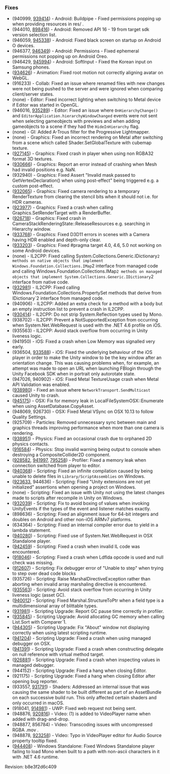 ### Fixes

*   (940999, [939414](https://issuetracker.unity3d.com/product/unity/issues/guid/939414/)) - Android: Buildpipe - Fixed permissions popping up when providing resources in res/ .
*   (944010, [898416](https://issuetracker.unity3d.com/product/unity/issues/guid/898416/)) - Android: Removed API 16 - 19 from target sdk version selection list.
*   (946059, [945338](https://issuetracker.unity3d.com/product/unity/issues/guid/945338/)) - Android: Fixed black screen on startup on Android O devices.
*   (946377, [946349](https://issuetracker.unity3d.com/product/unity/issues/guid/946349/)) - Android: Permissions - Fixed ephemeral permissions not popping up on Android Oreo.
*   (946429, [945994](https://issuetracker.unity3d.com/product/unity/issues/guid/945994/)) - Android: SoftInput - Fixed the Korean input on Samsung phones.
*   ([934626](https://issuetracker.unity3d.com/product/unity/issues/guid/934626/)) - Animation: Fixed root motion not correctly aligning avatar on WebGL.
*   (916233) - Collab: Fixed an issue where renamed files with new changes were not being pushed to the server and were ignored when comparing client/server states.
*   (none) - Editor: Fixed incorrect lighting when switching to Metal device if Editor was started in OpenGL.
*   (946016, [935289](https://issuetracker.unity3d.com/product/unity/issues/guid/935289/)) - Editor: Fixed an issue where `OnHierarchyChange()` and `EditorApplication.hierarchyWindowChanged` events were not sent when selecting gameobjects with previews and when adding gameobjects to a scene if they had the `HideInHierarchy` flag.
*   (none) - GI: Added A-Trous filter for the Progressive Lightmapper.
*   (none) - Graphics: Fixed an incorrect rendering on Metal after switching from a scene which called Shader.SetGlobalTexture with cubemap texture.
*   ([927145](https://issuetracker.unity3d.com/product/unity/issues/guid/927145/)) - Graphics: Fixed crash in player when using non RGBA32 format 3D textures.
*   ([930666](https://issuetracker.unity3d.com/product/unity/issues/guid/930666/)) - Graphics: Report an error instead of crashing when Mesh had invalid positions e.g. NaN.
*   (932940) - Graphics: Fixed Assert "Invalid mask passed to GetVertexDeclaration() when using post-effect" being triggered e.g. a custom post-effect.
*   ([932065](https://issuetracker.unity3d.com/product/unity/issues/guid/932065/)) - Graphics: Fixed camera rendering to a temporary RenderTexture from clearing the stencil bits when it should not i.e. for HDR cameras.
*   ([923977](https://issuetracker.unity3d.com/product/unity/issues/guid/923977/)) - Graphics: Fixed a crash when calling Graphics.SetRenderTarget with a RenderBuffer.
*   ([926718](https://issuetracker.unity3d.com/product/unity/issues/guid/926718/)) - Graphics: Fixed crash in CameraStackRenderingState::ReleaseResources e.g. searching in Hierarchy window.
*   ([933768](https://issuetracker.unity3d.com/product/unity/issues/guid/933768/)) - Graphics: Fixed D3D11 errors in scenes with a Camera having HDR enabled and depth-only clear.
*   ([933203](https://issuetracker.unity3d.com/product/unity/issues/guid/933203/)) - Graphics: Fixed #pragma target 4.0, 4.6, 5.0 not working on some Android devices.
*   (none) - IL2CPP: Fixed calling System.Collections.Generic.IDictionary`2 methods on native objects that implement Windows.Foundation.Collections.IMap`2 interface from managed code and calling Windows.Foundation.Collections.IMap`2 methods on managed objects that implement System.Collections.Generic.IDictionary`2 interface from native code.
*   ([932981](https://issuetracker.unity3d.com/product/unity/issues/guid/932981/)) - IL2CPP: Fixed calling Windows.Foundation.Collections.PropertySet methods that derive from IDictionary\`2 interface from managed code.
*   (940906) - IL2CPP: Added an extra check for a method with a body but an empty instruction list to prevent a crash in IL2CPP.
*   ([930414](https://issuetracker.unity3d.com/product/unity/issues/guid/930414/)) - IL2CPP: Do not strip System.Reflection types used by Mono.
*   (938702) - IL2CPP: Prevent a NotSupportedException from occurring when System.Net.WebRequest is used with the .NET 4.6 profile on iOS.
*   (935563) - IL2CPP: Avoid stack overflow from occurring in Unity liveness logic.
*   (941950) - iOS: Fixed a crash when Low Memory was signalled very early.
*   (936504, [933588](https://issuetracker.unity3d.com/product/unity/issues/guid/933588/)) - iOS: Fixed the underlying behaviour of the iOS player in order to make the Unity window to be the key window after an orientation change. This was causing problems when, for example, an attempt was made to open an URL when launching FBlogin through the Unity Facebook SDK when in portrait only autorotate state.
*   (947026, 940902) - iOS: Fixed Metal TextureUsage crash when Metal API Validation was enabled.
*   ([938980](https://issuetracker.unity3d.com/product/unity/issues/guid/938980/)) - Fixed an issue where `NetworkTransport.SendMulticast` caused Unity to crash.
*   ([945175](https://issuetracker.unity3d.com/product/unity/issues/guid/945175/)) - OSX: Fix for memory leak in LocalFileSystemOSX::Enumerate when using AssetDatabase.CopyAsset.
*   (948069, 926730) - OSX: Fixed Metal VSync on OSX 10.13 to follow Quality Settings.
*   (925709) - Particles: Removed unnecessary sync between main and graphics threads improving performance when more than one camera is rendering.
*   ([938951](https://issuetracker.unity3d.com/product/unity/issues/guid/938951/)) - Physics: Fixed an occasional crash due to orphaned 2D physics contacts.
*   ([916584](https://issuetracker.unity3d.com/product/unity/issues/guid/916584/)) - Physics: Stop invalid warning being output to console when destroying a CompositeCollider2D component.
*   ([928582](https://issuetracker.unity3d.com/product/unity/issues/guid/928582/), [941997](https://issuetracker.unity3d.com/product/unity/issues/guid/941997/), [795258](https://issuetracker.unity3d.com/product/unity/issues/guid/795258/)) - Profiler: Fixed a memory leak when connection switched from player to editor.
*   ([940368](https://issuetracker.unity3d.com/product/unity/issues/guid/940368/)) - Scripting: Fixed an infinite compilation caused by being unable to delete files in `Library/ScriptAssemblies` on Windows.
*   ([923633](https://issuetracker.unity3d.com/product/unity/issues/guid/923633/), 944636) - Scripting: Fixed "Unity extensions are not yet initialized" assertions when opening a project on Windows.
*   (none) - Scripting: Fixed an issue with Unity not using the latest changes made to scripts after recompile in Unity on Windows.
*   ([932039](https://issuetracker.unity3d.com/product/unity/issues/guid/932039/)) - Scripting: Fix to avoid boxing of values when invoking UnityEvents if the types of the event and listener matches exactly.
*   (898636) - Scripting: Fixed an alignment issue for 64-bit integers and doubles on Android and other non-iOS ARMv7 platforms.
*   (634364) - Scripting: Fixed an internal compiler error due to yield in a lambda statement.
*   ([940280](https://issuetracker.unity3d.com/product/unity/issues/guid/940280/)) - Scripting: Fixed use of System.Net.WebRequest in OSX Standalone player.
*   ([942459](https://issuetracker.unity3d.com/product/unity/issues/guid/942459/)) - Scripting: Fixed a crash when invalid IL code was encountered.
*   ([918046](https://issuetracker.unity3d.com/product/unity/issues/guid/918046/)) - Scripting: Fixed a crash when Ldflda opcode is used and null check was missing.
*   ([912607](https://issuetracker.unity3d.com/product/unity/issues/guid/912607/)) - Scripting: Fix debugger error of "Unable to step" when trying to step over dead code blocks
*   (935726) - Scripting: Raise MarshalDirectiveException rather than aborting when invalid array marshaling directive is encountered.
*   ([935563](https://issuetracker.unity3d.com/product/unity/issues/guid/935563/)) - Scripting: Avoid stack overflow from occurring in Unity liveness logic (asset GC).
*   ([940012](https://issuetracker.unity3d.com/product/unity/issues/guid/940012/)) - Scripting: Fixed Marshal.StructureToPtr when a field type is a multidimensional array of blittable types.
*   ([931981](https://issuetracker.unity3d.com/product/unity/issues/guid/931981/)) - Scripting Upgrade: Report GC pause time correctly in profiler.
*   ([935845](https://issuetracker.unity3d.com/product/unity/issues/guid/935845/)) - Scripting Upgrade: Avoid allocating GC memory when calling List.Sort with Comparer\`1.
*   ([944305](https://issuetracker.unity3d.com/product/unity/issues/guid/944305/)) - Scripting Upgrade: Fix "About" window not displaying correctly when using latest scripting runtime.
*   ([941204](https://issuetracker.unity3d.com/product/unity/issues/guid/941204/)) - Scripting Upgrade: Fixed a crash when using managed debugger on OSX.
*   ([941391](https://issuetracker.unity3d.com/product/unity/issues/guid/941391/)) - Scripting Upgrade: Fixed a crash when constructing delegate on null reference with virtual method target.
*   ([926881](https://issuetracker.unity3d.com/product/unity/issues/guid/926881/)) - Scripting Upgrade: Fixed a crash when inspecting values in managed debugger.
*   (944152) - Scripting Upgrade: Fixed a hang when closing Editor.
*   (921175) - Scripting Upgrade: Fixed a hang when closing Editor after opening bug reporter.
*   (933557, [931791](https://issuetracker.unity3d.com/product/unity/issues/guid/931791/)) - Shaders: Addressed an internal issue that was causing the same shader to be built different as part of an AssetBundle on each successive build run. This only affected certain shaders and only occurred in macOS.
*   (918041, [914981](https://issuetracker.unity3d.com/product/unity/issues/guid/914981/)) - UWP: Fixed web request not being sent.
*   (948876, [920816](https://issuetracker.unity3d.com/product/unity/issues/guid/920816/)) - Video: (1) is added to VideoPlayer name when added with drag-and-drop.
*   (948877, 856784) - Video: Transcoding issues with uncompressed RGBA .mov .
*   (948878, [923258](https://issuetracker.unity3d.com/product/unity/issues/guid/923258/)) - Video: Typo in VideoPlayer editor for Audio Source property tooltip fixed.
*   ([944408](https://issuetracker.unity3d.com/product/unity/issues/guid/944408/)) - Windows Standalone: Fixed Windows Standalone player failing to load Mono when built to a path with non-ascii characters in it with .NET 4.6 runtime.

Revision: b8e3f2d6c409